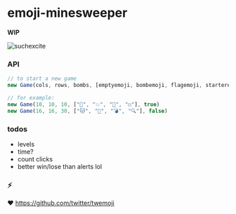 # emoji-minesweeper

**WIP**

![suchexcite](https://cloud.githubusercontent.com/assets/1153134/7779551/0e3b77b8-0108-11e5-99b7-36d4ee7db243.gif)

### API

```javascript
// to start a new game
new Game(cols, rows, bombs, [emptyemoji, bombemoji, flagemoji, starteremoji], twemojiOrNot)

// for example:
new Game(10, 10, 10, ["🌱", "💥", "🚩", "◻️"], true)
new Game(16, 16, 30, ["🐱", "📛", "💣", "🔍"], false)
```

### todos

- levels
- time?
- count clicks
- better win/lose than alerts lol

### :zap:

:heart: https://github.com/twitter/twemoji
